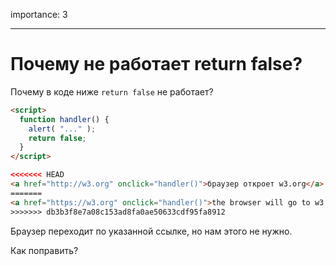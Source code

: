 importance: 3

---

# Почему не работает return false?

Почему в коде ниже `return false` не работает?

```html autorun run
<script>
  function handler() {
    alert( "..." );
    return false;
  }
</script>

<<<<<<< HEAD
<a href="http://w3.org" onclick="handler()">браузер откроет w3.org</a>
=======
<a href="https://w3.org" onclick="handler()">the browser will go to w3.org</a>
>>>>>>> db3b3f8e7a08c153ad8fa0ae50633cdf95fa8912
```

Браузер переходит по указанной ссылке, но нам этого не нужно.

Как поправить?
